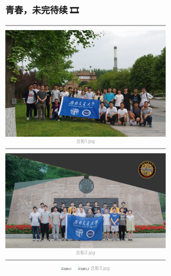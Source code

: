 # **青春，未完待续 🎞**
---
<center>
    <img src="./2024/合影1.png" alt="合影1" style="zoom:50%;"/>
	<font color="AAAAAA">合影1.jpg</font>
</center>
<hr />

<center>
    <img src="./2024/合影2.png" alt="合影2" style="zoom:50%;"/>
	<font color="AAAAAA">合影2.jpg</font>
</center>
<hr />

<center>
    <img src="./2024/合影3_1.png" alt="合影3_1" style="zoom:50%;"/>
    &emsp;
    <img src="./2024/合影3_2.png" alt="合影3_2" style="zoom:50%;"/>
	<font color="AAAAAA">合影3.jpg</font>
</center>